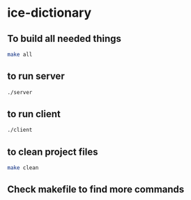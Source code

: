 # ice-dictionary
## To build all needed things
```bash
make all
```

## to run server
```bash
./server
```

## to run client
```bash
./client
```

## to clean project files
```bash
make clean
```
## Check makefile to find more commands
